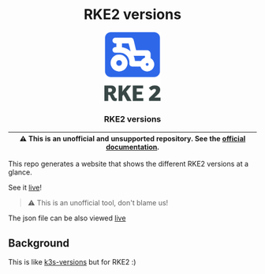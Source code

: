 <div align="center">

# RKE2 versions

<p align="center">
  <img alt="RKE2 Logo" src="frontend/src/images/icon-rke2.svg" height="140" />
  <h3 align="center">RKE2 versions</h3>
</p>

| :warning: **This is an unofficial and unsupported repository. See the [official documentation](https://docs.rke2.io/).** |
| ----------------------------------------------------------------------------------------------------------------------- |

</div>

This repo generates a website that shows the different RKE2 versions at a glance.

See it [live](https://www.eduardominguez.es/rke2-versions/)!

> :warning: This is an unofficial tool, don't blame us!

The json file can be also viewed [live](https://www.eduardominguez.es/rke2-versions/rke2.json)

## Background

This is like [k3s-versions](https://github.com/e-minguez/k3s-versions) but for RKE2 :)

